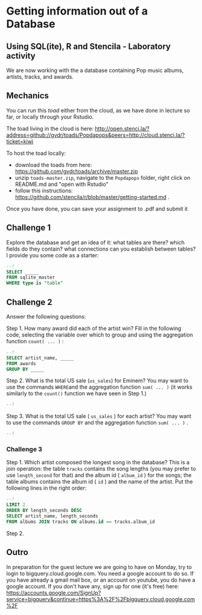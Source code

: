 # Getting information out of a Database

## Using SQL(ite), R and Stencila - Laboratory activity

We are now working with the a database containing Pop music albums, artists, tracks, and awards.

## Mechanics

You can run this _toad_ either from the cloud, as we have done in lecture so far, or locally through your Rstudio.

The toad living in the cloud is here: http://open.stenci.la/?address=github://gvdr/toads/Popdapops&peers=http://cloud.stenci.la/?ticket=kiwi

To host the toad locally:
-  download the toads from here: https://github.com/gvdr/toads/archive/master.zip
-  unzip `toads-master.zip`, navigate to the `Popdapops` folder, right click on README.md and "open with Rstudio"
-  follow this instructions: https://github.com/stencila/r/blob/master/getting-started.md .

Once you have done, you can save your assignment to .pdf and submit it 

## Challenge 1

Explore the database and get an idea of it: what tables are there? which fields do they contain? what connections can you establish between tables? I provide you some code as a starter:

```sql
--!
SELECT _____
FROM sqlite_master
WHERE type is "table"
```

## Challenge 2

Answer the following questions:

Step 1. How many award did each of the artist win? Fill in the following code, selecting the variable over which to group and using the aggregation function 
`count( ... )`
:

```sql
--!
SELECT artist_name, _____
FROM awards
GROUP BY _____
```

Step 2. What is the total US sale (`us_sales`) for Eminem? You may want to use the commands `WHERE`and the aggregation function
`sum( ... )`
(it works similarly to the
`count()`
function we have seen in Step 1.)

```sql
--!

```

Step 3.  What is the total US sale (
`us_sales`
) for each artist? You may want to use the commands 
`GROUP BY`
and the aggregation function 
`sum( ... )`
.

```sql
--!

```

### Challenge 3


Step 1.  Which artist composed the longest song in the database? This is a join operation: the table 
`tracks`
contains the song lengths (you may prefer to use 
`length_second`
for that) and the album id (
`album_id`
) for the songs; the table albums contains the album id (
`id`
) and the name of the artist. Put the following lines in the right order:

```sql
--!
LIMIT 2
ORDER BY length_seconds DESC
SELECT artist_name, length_seconds
FROM albums JOIN tracks ON albums.id == tracks.album_id
```

Step 2. 

## Outro

In preparation for the guest lecture we are going to have on Monday, try to login to bigquery.cloud.google.com. You need a google account to do so. If you have already a gmail mail box, or an account on youtube, you do have a google account. If you don't have any, sign up for one (it's free) here: https://accounts.google.com/SignUp?service=bigquery&continue=https%3A%2F%2Fbigquery.cloud.google.com%2F